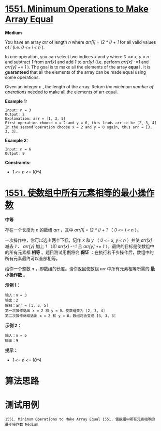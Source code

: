 # [1551. Minimum Operations to Make Array Equal][enTitle]

**Medium**

You have an array  *arr*  of length  *n*  where  *arr[i] = (2 * i) + 1*  for all valid values of  *i*  (i.e.  *0 <= i < n* ).

In one operation, you can select two indices  *x*  and  *y*  where  *0 <= x, y < n*  and subtract  *1*  from  *arr[x]*  and add  *1*  to  *arr[y]*  (i.e. perform  *arr[x] -=1* and  *arr[y] += 1* ). The goal is to make all the elements of the array **equal** . It is **guaranteed**  that all the elements of the array can be made equal using some operations.

Given an integer  *n* , the length of the array. Return  *the minimum number of operations*  needed to make all the elements of arr equal.



**Example 1:** 

```
Input: n = 3
Output: 2
Explanation: arr = [1, 3, 5]
First operation choose x = 2 and y = 0, this leads arr to be [2, 3, 4]
In the second operation choose x = 2 and y = 0 again, thus arr = [3, 3, 3].

```

**Example 2:** 

```
Input: n = 6
Output: 9

```



**Constraints:** 

-  *1 <= n <= 10^4* 


# [1551. 使数组中所有元素相等的最小操作数][cnTitle]

**中等**

存在一个长度为  *n*  的数组  *arr*  ，其中  *arr[i] = (2 * i) + 1*  （  *0 <= i < n*  ）。

一次操作中，你可以选出两个下标，记作  *x*  和  *y*  （  *0 <= x, y < n*  ）并使  *arr[x]*  减去  *1*  、 *arr[y]*  加上  *1*  （即  *arr[x] -=1* 且  *arr[y] += 1*  ）。最终的目标是使数组中的所有元素都 **相等**  。题目测试用例将会 **保证**  ：在执行若干步操作后，数组中的所有元素最终可以全部相等。

给你一个整数  *n* ，即数组的长度。请你返回使数组  *arr*  中所有元素相等所需的 **最小操作数**  。



**示例 1：** 

```
输入：n = 3
输出：2
解释：arr = [1, 3, 5]
第一次操作选出 x = 2 和 y = 0，使数组变为 [2, 3, 4]
第二次操作继续选出 x = 2 和 y = 0，数组将会变成 [3, 3, 3]

```

**示例 2：** 

```
输入：n = 6
输出：9

```



**提示：** 

-  *1 <= n <= 10^4* 




# 算法思路

# 测试用例
```
1551. Minimum Operations to Make Array Equal 1551. 使数组中所有元素相等的最小操作数 Medium
```

[enTitle]: https://leetcode.com/problems/minimum-operations-to-make-array-equal/
[cnTitle]: https://leetcode-cn.com/problems/minimum-operations-to-make-array-equal/
